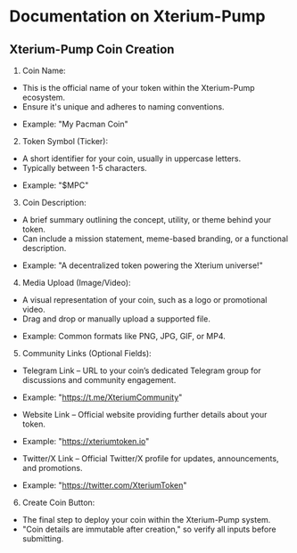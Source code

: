 # Documentation on Xterium-Pump

## Xterium-Pump Coin Creation
1. Coin Name: 
- This is the official name of your token within the Xterium-Pump ecosystem.
- Ensure it's unique and adheres to naming conventions.
* Example: "My Pacman Coin"

2. Token Symbol (Ticker):
- A short identifier for your coin, usually in uppercase letters.
- Typically between 1-5 characters.
* Example: "$MPC"

3. Coin Description:
- A brief summary outlining the concept, utility, or theme behind your token.
- Can include a mission statement, meme-based branding, or a functional description.
* Example: "A decentralized token powering the Xterium universe!"

4. Media Upload (Image/Video):
- A visual representation of your coin, such as a logo or promotional video.
- Drag and drop or manually upload a supported file.
* Example: Common formats like PNG, JPG, GIF, or MP4.

5. Community Links (Optional Fields):
- Telegram Link – URL to your coin’s dedicated Telegram group for discussions and community engagement.
* Example: "https://t.me/XteriumCommunity"

- Website Link – Official website providing further details about your token.
* Example: "https://xteriumtoken.io"

- Twitter/X Link – Official Twitter/X profile for updates, announcements, and promotions.
* Example: "https://twitter.com/XteriumToken"

6. Create Coin Button:
- The final step to deploy your coin within the Xterium-Pump system.
- "Coin details are immutable after creation," so verify all inputs before submitting.


